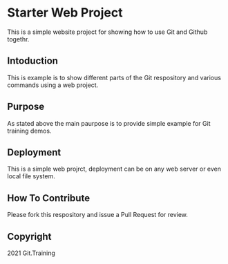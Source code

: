 # Starter Web Project

This is a simple website project for
showing how to use Git and Github togethr.
## Intoduction

This is example is to show different parts
of the Git respository and various commands
using a web project.
## Purpose
As stated above the main paurpose is to 
provide simple example for Git training
demos.
## Deployment

This is a simple web projrct, deployment
can be on any web server or even local
file system.


## How To Contribute

Please fork this respository and issue a Pull Request for
review. 

## Copyright
2021 Git.Training